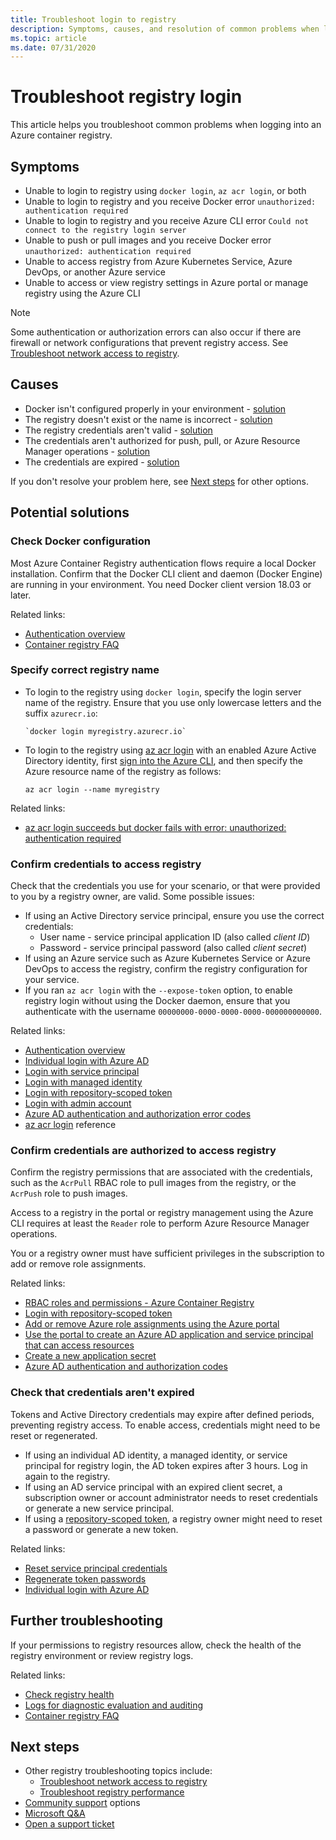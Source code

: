 ```yaml
---
title: Troubleshoot login to registry
description: Symptoms, causes, and resolution of common problems when logging into an Azure container registry
ms.topic: article
ms.date: 07/31/2020
---
```


# Troubleshoot registry login

This article helps you troubleshoot common problems when logging into an Azure container registry. 

## Symptoms

* Unable to login to registry using `docker login`, `az acr login`, or both
* Unable to login to registry and you receive Docker error `unauthorized: authentication required`
* Unable to login to registry and you receive Azure CLI error `Could not connect to the registry login server`
* Unable to push or pull images and you receive Docker error `unauthorized: authentication required`
* Unable to access registry from Azure Kubernetes Service, Azure DevOps, or another Azure service
* Unable to access or view registry settings in Azure portal or manage registry using the Azure CLI

> [!NOTE]
> Some authentication or authorization errors can also occur if there are firewall or network configurations that prevent registry access. See [Troubleshoot network access to registry](container-registry-troubleshoot-access.md).

## Causes

* Docker isn't configured properly in your environment - [solution](#check-docker-configuration)
* The registry doesn't exist or the name is incorrect - [solution](#specify-correct-registry-name)
* The registry credentials aren't valid - [solution](#confirm-credentials-to-access-registry)
* The credentials aren't authorized for push, pull, or Azure Resource Manager operations - [solution](#confirm-credentials-are-authorized-to-access-registry)
* The credentials are expired - [solution](#check-that-credentials-arent-expired)

If you don't resolve your problem here, see [Next steps](#next-steps) for other options.

## Potential solutions

### Check Docker configuration

Most Azure Container Registry authentication flows require a local Docker installation. Confirm that the Docker CLI client and daemon (Docker Engine) are running in your environment. You need Docker client version 18.03 or later. 

Related links:

* [Authentication overview](container-registry-authentication.md#authentication-options)
* [Container registry FAQ](container-registry-faq.md)

### Specify correct registry name

* To login to the registry using `docker login`, specify the login server name of the registry. Ensure that you use only lowercase letters and the suffix `azurecr.io`:

  ```console
  `docker login myregistry.azurecr.io`
  ```

* To login to the registry using [az acr login](/cli/azure/acr#az-acr-login) with an enabled Azure Active Directory identity, first [sign into the Azure CLI](/cli/azure/authenticate-azure-cli), and then specify the Azure resource name of the registry as follows:

  ```azurecli
  az acr login --name myregistry
  ```

Related links:

* [az acr login succeeds but docker fails with error: unauthorized: authentication required](container-registry-faq.md#az-acr-login-succeeds-but-docker-fails-with-error-unauthorized-authentication-required )

### Confirm credentials to access registry

Check that the credentials you use for your scenario, or that were provided to you by a registry owner, are valid. Some possible issues:

* If using an Active Directory service principal, ensure you use the correct credentials:
  * User name - service principal application ID (also called *client ID*)
  * Password - service principal password (also called *client secret*)
* If using an Azure service such as Azure Kubernetes Service or Azure DevOps to access the registry, confirm the registry configuration for your service.
* If you ran `az acr login` with the `--expose-token` option, to enable registry login without using the Docker daemon, ensure that you authenticate with the username `00000000-0000-0000-0000-000000000000`.

Related links:

* [Authentication overview](container-registry-authentication.md#authentication-options)
* [Individual login with Azure AD](container-registry-authentication.md#individual-login-with-azure-ad)
* [Login with service principal](container-registry-auth-service-principal.md)
* [Login with managed identity](container-registry-authentication-managed-identity.md)
* [Login with repository-scoped token](container-registry-repository-scoped-permissions.md)
* [Login with admin account](container-registry-authentication.md#admin-account)
* [Azure AD authentication and authorization error codes](../active-directory/develop/reference-aadsts-error-codes.md)
* [az acr login](/cli/azure/acr#az-acr-login) reference

### Confirm credentials are authorized to access registry

Confirm the registry permissions that are associated with the credentials, such as the `AcrPull` RBAC role to pull images from the registry, or the `AcrPush` role to push images. 

Access to a registry in the portal or registry management using the Azure CLI requires at least the `Reader` role to perform Azure Resource Manager operations.

You or a registry owner must have sufficient privileges in the subscription to add or remove role assignments.

Related links:

* [RBAC roles and permissions - Azure Container Registry](container-registry-roles.md)
* [Login with repository-scoped token](container-registry-repository-scoped-permissions.md)
* [Add or remove Azure role assignments using the Azure portal](../role-based-access-control/role-assignments-portal.md)
* [Use the portal to create an Azure AD application and service principal that can access resources](../active-directory/develop/howto-create-service-principal-portal.md)
* [Create a new application secret](../active-directory/develop/howto-create-service-principal-portal.md#create-a-new-application-secret)
* [Azure AD authentication and authorization codes](../active-directory/develop/reference-aadsts-error-codes.md)

### Check that credentials aren't expired

Tokens and Active Directory credentials may expire after defined periods, preventing registry access. To enable access, credentials might need to be reset or regenerated.

* If using an individual AD identity, a managed identity, or service principal for registry login, the AD token expires after 3 hours. Log in again to the registry.  
* If using an AD service principal with an expired client secret, a subscription owner or account administrator needs to reset credentials or generate a new service principal.
* If using a [repository-scoped token](container-registry-repository-scoped-permissions.md), a registry owner might need to reset a password or generate a new token.

Related links:

* [Reset service principal credentials](/cli/azure/ad/sp/credential#az-ad-sp-credential-reset)
* [Regenerate token passwords](container-registry-repository-scoped-permissions.md#regenerate-token-passwords)
* [Individual login with Azure AD](container-registry-authentication.md#individual-login-with-azure-ad)

## Further troubleshooting

If your permissions to registry resources allow, check the health of the registry environment or review registry logs.

Related links:

* [Check registry health](container-registry-check-health.md)
* [Logs for diagnostic evaluation and auditing](container-registry-diagnostics-audit-logs.md)
* [Container registry FAQ](container-registry-faq.md)

## Next steps

* Other registry troubleshooting topics include:
  * [Troubleshoot network access to registry](container-registry-troubleshoot-access.md)
  * [Troubleshoot registry performance](container-registry-troubleshoot-performance.md)
* [Community support](https://azure.microsoft.com/support/community/) options
* [Microsoft Q&A](https://docs.microsoft.com/answers/products/)
* [Open a support ticket](https://azure.microsoft.com/support/create-ticket/)


